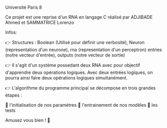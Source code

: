 Université Paris 8

Ce projet est une reprise d'un RNA en langage C réalisé par ADJIBADE Ahmed et SAMMATRICE Lorenzo

Infos:

👉 Structures : Boolean (Utilisé pour définir une verbosité), Neuron (representation d'un neurone), rna (representation d'un perceptron) entries (notre vecteur d'entrée), outputs (notre vecteur de sortie)

👉 Il s'agit d'un système possedant deux RNA avec pour objectif d'apprendre deux opérations logiques. Avec deux entrées logiques, on pourra ainsi faire deux opérations logiques simultanément.

👉 L'algorithme du programme principal se décompose en trois grandes étapes :

🔄 l'initialisation de nos paramètres
🥊 l'entrainement de nos modèles
🤔 les tests

Amusez vous bien ! 🎉
